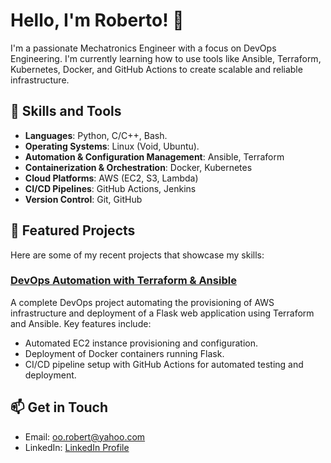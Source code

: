 # Hello, I'm Roberto! 👋

I'm a passionate Mechatronics Engineer with a focus on DevOps Engineering.
I'm currently learning how to use tools like Ansible, Terraform, Kubernetes, Docker, and GitHub Actions to create scalable and reliable infrastructure.

## 🚀 Skills and Tools
- **Languages**: Python, C/C++, Bash.
- **Operating Systems**: Linux (Void, Ubuntu).
- **Automation & Configuration Management**: Ansible, Terraform
- **Containerization & Orchestration**: Docker, Kubernetes
- **Cloud Platforms**: AWS (EC2, S3, Lambda)
- **CI/CD Pipelines**: GitHub Actions, Jenkins
- **Version Control**: Git, GitHub

## 🌟 Featured Projects
Here are some of my recent projects that showcase my skills:

### [DevOps Automation with Terraform & Ansible](https://github.com/robert1oo/devops)
A complete DevOps project automating the provisioning of AWS infrastructure and deployment of a Flask web application using Terraform and Ansible.
Key features include:
- Automated EC2 instance provisioning and configuration.
- Deployment of Docker containers running Flask.
- CI/CD pipeline setup with GitHub Actions for automated testing and deployment.



## 📫 Get in Touch
- Email: oo.robert@yahoo.com
- LinkedIn: [LinkedIn Profile](https://linkedin.com/in/robert1oo)
